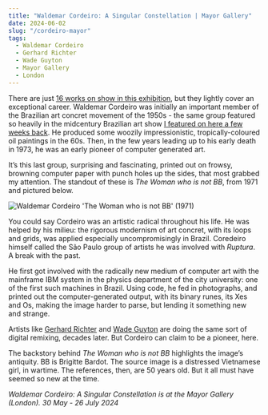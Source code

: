 ```yaml
---
title: "Waldemar Cordeiro: A Singular Constellation | Mayor Gallery"
date: 2024-06-02
slug: "/cordeiro-mayor"
tags:
  - Waldemar Cordeiro
  - Gerhard Richter
  - Wade Guyton
  - Mayor Gallery
  - London
---
```


There are just [16 works on show in this exhibition](https://www.mayorgallery.com/exhibitions/609-waldemar-cordeiro-a-singular-constellation/), but they lightly cover an exceptional career. Waldemar Cordeiro was initially an important member of the Brazilian art concret movement of the 1950s - the same group featured so heavily in the midcentury Brazilian art show [I featured on here a few weeks back](https://artangled.com/posts/raven-brazil/). He produced some woozily impressionistic, tropically-coloured oil paintings in the 60s. Then, in the few years leading up to his early death in 1973, he was an early pioneer of computer generated art.

It’s this last group, surprising and fascinating, printed out on frowsy, browning computer paper with punch holes up the sides, that most grabbed my attention. The standout of these is _The Woman who is not BB_, from 1971 and pictured below.

![Waldemar Cordeiro 'The Woman who is not BB' (1971)](/corderio-mayor-1.jpeg)

You could say Cordeiro was an artistic radical throughout his life. He was helped by his milieu: the rigorous modernism of art concret, with its loops and grids, was applied especially uncompromisingly in Brazil. Coredeiro himself called the São Paulo group of artists he was involved with _Ruptura_. A break with the past.

He first got involved with the radically new medium of computer art with the mainframe IBM system in the physics department of the city university: one of the first such machines in Brazil. Using code, he fed in photographs, and printed out the computer-generated output, with its binary runes, its Xes and Os, making the image harder to parse, but lending it something new and strange.

Artists like [Gerhard Richter](https://artangled.com/posts/richter-kunstmuseum/) and [Wade Guyton](https://artangled.com/posts/guyton-moma/) are doing the same sort of digital remixing, decades later. But Cordeiro can claim to be a pioneer, here.

The backstory behind _The Woman who is not BB_ highlights the image’s antiquity. BB is Brigitte Bardot. The source image is a distressed Vietnamese girl, in wartime. The references, then, are 50 years old. But it all must have seemed so new at the time.

_Waldemar Cordeiro: A Singular Constellation is at the Mayor Gallery (London). 30 May - 26 July 2024_
